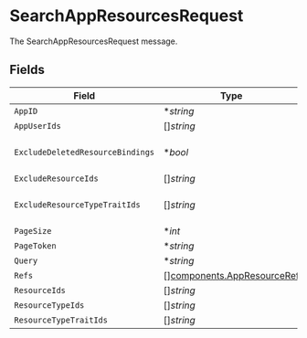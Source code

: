 # SearchAppResourcesRequest

The SearchAppResourcesRequest message.


## Fields

| Field                                                                    | Type                                                                     | Required                                                                 | Description                                                              |
| ------------------------------------------------------------------------ | ------------------------------------------------------------------------ | ------------------------------------------------------------------------ | ------------------------------------------------------------------------ |
| `AppID`                                                                  | **string*                                                                | :heavy_minus_sign:                                                       | The appId field.                                                         |
| `AppUserIds`                                                             | []*string*                                                               | :heavy_minus_sign:                                                       | The appUserIds field.                                                    |
| `ExcludeDeletedResourceBindings`                                         | **bool*                                                                  | :heavy_minus_sign:                                                       | The excludeDeletedResourceBindings field.                                |
| `ExcludeResourceIds`                                                     | []*string*                                                               | :heavy_minus_sign:                                                       | The excludeResourceIds field.                                            |
| `ExcludeResourceTypeTraitIds`                                            | []*string*                                                               | :heavy_minus_sign:                                                       | The excludeResourceTypeTraitIds field.                                   |
| `PageSize`                                                               | **int*                                                                   | :heavy_minus_sign:                                                       | The pageSize field.                                                      |
| `PageToken`                                                              | **string*                                                                | :heavy_minus_sign:                                                       | The pageToken field.                                                     |
| `Query`                                                                  | **string*                                                                | :heavy_minus_sign:                                                       | The query field.                                                         |
| `Refs`                                                                   | [][components.AppResourceRef](../../models/components/appresourceref.md) | :heavy_minus_sign:                                                       | The refs field.                                                          |
| `ResourceIds`                                                            | []*string*                                                               | :heavy_minus_sign:                                                       | The resourceIds field.                                                   |
| `ResourceTypeIds`                                                        | []*string*                                                               | :heavy_minus_sign:                                                       | The resourceTypeIds field.                                               |
| `ResourceTypeTraitIds`                                                   | []*string*                                                               | :heavy_minus_sign:                                                       | The resourceTypeTraitIds field.                                          |